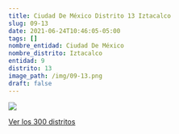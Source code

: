 ```yaml
---
title: Ciudad De México Distrito 13 Iztacalco
slug: 09-13
date: 2021-06-24T10:46:05-05:00
tags: []
nombre_entidad: Ciudad De México
nombre_distrito: Iztacalco
entidad: 9
distrito: 13
image_path: /img/09-13.png
draft: false
---
```


![](/img/09-13.png)

[Ver los 300 distritos](/docs/elecciones-2021)
